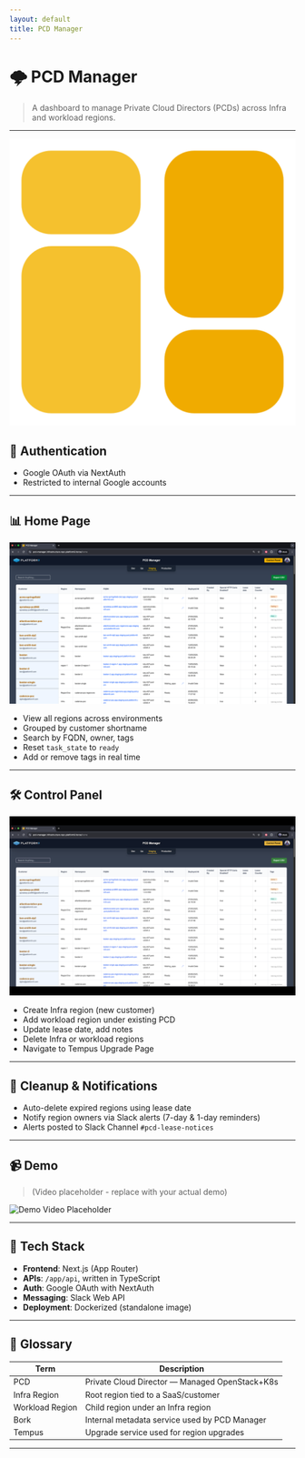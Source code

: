 ```yaml
---
layout: default
title: PCD Manager
---
```


<link rel="stylesheet" href="assets/css/style.css">

# 🌩️ PCD Manager

> A dashboard to manage Private Cloud Directors (PCDs) across Infra and workload regions.

---

![Logo Placeholder](images/favicon.png)

## 🔐 Authentication

- Google OAuth via NextAuth
- Restricted to internal Google accounts

---

## 📊 Home Page

![Home Screenshot Placeholder](images/home.png)

- View all regions across environments
- Grouped by customer shortname
- Search by FQDN, owner, tags
- Reset `task_state` to `ready`
- Add or remove tags in real time

---

## 🛠️ Control Panel

![Control Panel Screenshot Placeholder](images/cp.png)

- Create Infra region (new customer)
- Add workload region under existing PCD
- Update lease date, add notes
- Delete Infra or workload regions
- Navigate to Tempus Upgrade Page

---

## 🧹 Cleanup & Notifications

- Auto-delete expired regions using lease date
- Notify region owners via Slack alerts (7-day & 1-day reminders)
- Alerts posted to Slack Channel `#pcd-lease-notices`

---

## 📹 Demo

> (Video placeholder - replace with your actual demo)

![Demo Video Placeholder](images/demo-video-placeholder.png)

---

## 🔧 Tech Stack

- **Frontend**: Next.js (App Router)
- **APIs**: `/app/api`, written in TypeScript
- **Auth**: Google OAuth with NextAuth
- **Messaging**: Slack Web API
- **Deployment**: Dockerized (standalone image)

---

## 📘 Glossary

| Term            | Description                                    |
| --------------- | ---------------------------------------------- |
| PCD             | Private Cloud Director — Managed OpenStack+K8s |
| Infra Region    | Root region tied to a SaaS/customer            |
| Workload Region | Child region under an Infra region             |
| Bork            | Internal metadata service used by PCD Manager  |
| Tempus          | Upgrade service used for region upgrades       |

---

